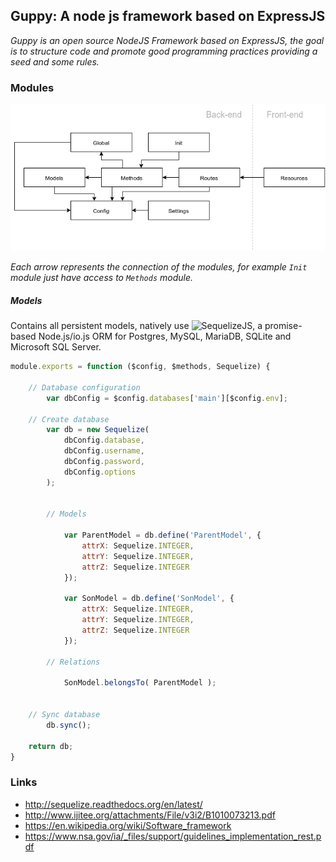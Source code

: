 Guppy: A node js framework based on ExpressJS
-----------------------------------------------------

*Guppy is an open source NodeJS Framework based on ExpressJS, the goal is to structure code and promote good programming practices providing a seed and some rules.*


### Modules

![](docs/global-structure.png)

*Each arrow represents the connection of the modules, for example `Init` module just have access to `Methods` module.*


##### *Models*

Contains all persistent models, natively use ![SequelizeJS](https://github.com/sequelize/sequelize), a promise-based Node.js/io.js ORM for Postgres, MySQL, MariaDB, SQLite and Microsoft SQL Server.

```js
module.exports = function ($config, $methods, Sequelize) {

	// Database configuration
		var dbConfig = $config.databases['main'][$config.env];

	// Create database
		var db = new Sequelize(
			dbConfig.database,
			dbConfig.username,
			dbConfig.password,
			dbConfig.options
		);


		// Models

			var ParentModel = db.define('ParentModel', {
				attrX: Sequelize.INTEGER,
				attrY: Sequelize.INTEGER,
				attrZ: Sequelize.INTEGER
			});

			var SonModel = db.define('SonModel', {
				attrX: Sequelize.INTEGER,
				attrY: Sequelize.INTEGER,
				attrZ: Sequelize.INTEGER
			});

		// Relations

			SonModel.belongsTo( ParentModel );


	// Sync database
		db.sync();

	return db;
}
```

### Links
- http://sequelize.readthedocs.org/en/latest/
- http://www.ijitee.org/attachments/File/v3i2/B1010073213.pdf
- https://en.wikipedia.org/wiki/Software_framework
- https://www.nsa.gov/ia/_files/support/guidelines_implementation_rest.pdf